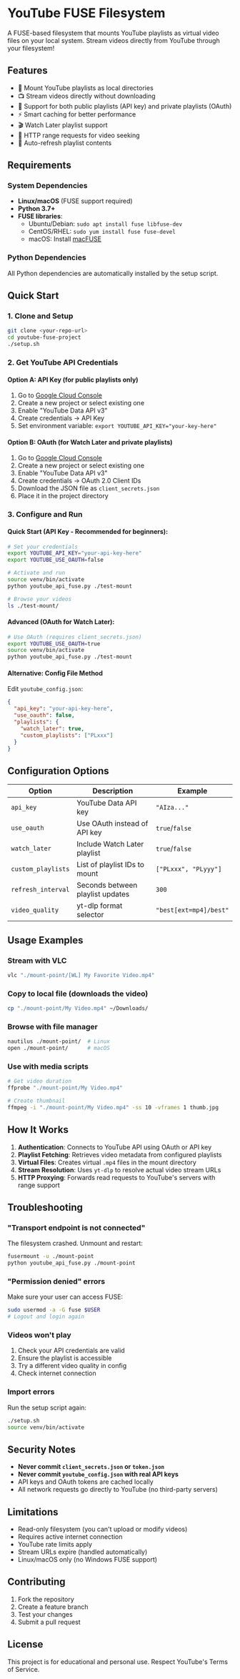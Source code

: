 # YouTube FUSE Filesystem

A FUSE-based filesystem that mounts YouTube playlists as virtual video files on your local system. Stream videos directly from YouTube through your filesystem!

## Features

- 🎥 Mount YouTube playlists as local directories
- 📺 Stream videos directly without downloading
- 🔐 Support for both public playlists (API key) and private playlists (OAuth)
- ⚡ Smart caching for better performance
- 🎬 Watch Later playlist support
- 📱 HTTP range requests for video seeking
- 🔄 Auto-refresh playlist contents

## Requirements

### System Dependencies
- **Linux/macOS** (FUSE support required)
- **Python 3.7+**
- **FUSE libraries**:
  - Ubuntu/Debian: `sudo apt install fuse libfuse-dev`
  - CentOS/RHEL: `sudo yum install fuse fuse-devel`
  - macOS: Install [macFUSE](https://osxfuse.github.io/)

### Python Dependencies
All Python dependencies are automatically installed by the setup script.

## Quick Start

### 1. Clone and Setup
```bash
git clone <your-repo-url>
cd youtube-fuse-project
./setup.sh
```

### 2. Get YouTube API Credentials

#### Option A: API Key (for public playlists only)
1. Go to [Google Cloud Console](https://console.cloud.google.com/)
2. Create a new project or select existing one
3. Enable "YouTube Data API v3"
4. Create credentials → API Key
5. Set environment variable: `export YOUTUBE_API_KEY="your-key-here"`

#### Option B: OAuth (for Watch Later and private playlists)
1. Go to [Google Cloud Console](https://console.cloud.google.com/)
2. Create a new project or select existing one
3. Enable "YouTube Data API v3"
4. Create credentials → OAuth 2.0 Client IDs
5. Download the JSON file as `client_secrets.json`
6. Place it in the project directory

### 3. Configure and Run

#### Quick Start (API Key - Recommended for beginners):
```bash
# Set your credentials
export YOUTUBE_API_KEY="your-api-key-here"
export YOUTUBE_USE_OAUTH=false

# Activate and run
source venv/bin/activate
python youtube_api_fuse.py ./test-mount

# Browse your videos
ls ./test-mount/
```

#### Advanced (OAuth for Watch Later):
```bash
# Use OAuth (requires client_secrets.json)
export YOUTUBE_USE_OAUTH=true
source venv/bin/activate
python youtube_api_fuse.py ./test-mount
```

#### Alternative: Config File Method
Edit `youtube_config.json`:
```json
{
  "api_key": "your-api-key-here",
  "use_oauth": false,
  "playlists": {
    "watch_later": true,
    "custom_playlists": ["PLxxx"]
  }
}
```

## Configuration Options

| Option | Description | Example |
|--------|-------------|---------|
| `api_key` | YouTube Data API key | `"AIza..."`  |
| `use_oauth` | Use OAuth instead of API key | `true`/`false` |
| `watch_later` | Include Watch Later playlist | `true`/`false` |
| `custom_playlists` | List of playlist IDs to mount | `["PLxxx", "PLyyy"]` |
| `refresh_interval` | Seconds between playlist updates | `300` |
| `video_quality` | yt-dlp format selector | `"best[ext=mp4]/best"` |

## Usage Examples

### Stream with VLC
```bash
vlc "./mount-point/[WL] My Favorite Video.mp4"
```

### Copy to local file (downloads the video)
```bash
cp "./mount-point/My Video.mp4" ~/Downloads/
```

### Browse with file manager
```bash
nautilus ./mount-point/  # Linux
open ./mount-point/      # macOS
```

### Use with media scripts
```bash
# Get video duration
ffprobe "./mount-point/My Video.mp4"

# Create thumbnail
ffmpeg -i "./mount-point/My Video.mp4" -ss 10 -vframes 1 thumb.jpg
```

## How It Works

1. **Authentication**: Connects to YouTube API using OAuth or API key
2. **Playlist Fetching**: Retrieves video metadata from configured playlists
3. **Virtual Files**: Creates virtual `.mp4` files in the mount directory
4. **Stream Resolution**: Uses `yt-dlp` to resolve actual video stream URLs
5. **HTTP Proxying**: Forwards read requests to YouTube's servers with range support

## Troubleshooting

### "Transport endpoint is not connected"
The filesystem crashed. Unmount and restart:
```bash
fusermount -u ./mount-point
python youtube_api_fuse.py ./mount-point
```

### "Permission denied" errors
Make sure your user can access FUSE:
```bash
sudo usermod -a -G fuse $USER
# Logout and login again
```

### Videos won't play
1. Check your API credentials are valid
2. Ensure the playlist is accessible
3. Try a different video quality in config
4. Check internet connection

### Import errors
Run the setup script again:
```bash
./setup.sh
source venv/bin/activate
```

## Security Notes

- **Never commit `client_secrets.json` or `token.json`**
- **Never commit `youtube_config.json` with real API keys**
- API keys and OAuth tokens are cached locally
- All network requests go directly to YouTube (no third-party servers)

## Limitations

- Read-only filesystem (you can't upload or modify videos)
- Requires active internet connection
- YouTube rate limits apply
- Stream URLs expire (handled automatically)
- Linux/macOS only (no Windows FUSE support)

## Contributing

1. Fork the repository
2. Create a feature branch
3. Test your changes
4. Submit a pull request

## License

This project is for educational and personal use. Respect YouTube's Terms of Service.
